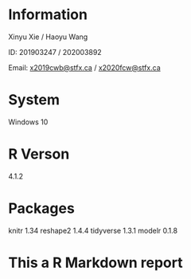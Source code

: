 # Information

Xinyu Xie / Haoyu Wang                                                 

ID: 201903247 / 202003892 

Email: x2019cwb@stfx.ca / x2020fcw@stfx.ca

# System 

Windows 10

# R Verson

4.1.2

# Packages

knitr 1.34
reshape2 1.4.4
tidyverse 1.3.1
modelr 0.1.8

# This a R Markdown report 

